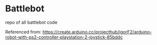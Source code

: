 # Battlebot
repo of all battlebot code

Referenced from: https://create.arduino.cc/projecthub/igorF2/arduino-robot-with-ps2-controller-playstation-2-joystick-85bddc
